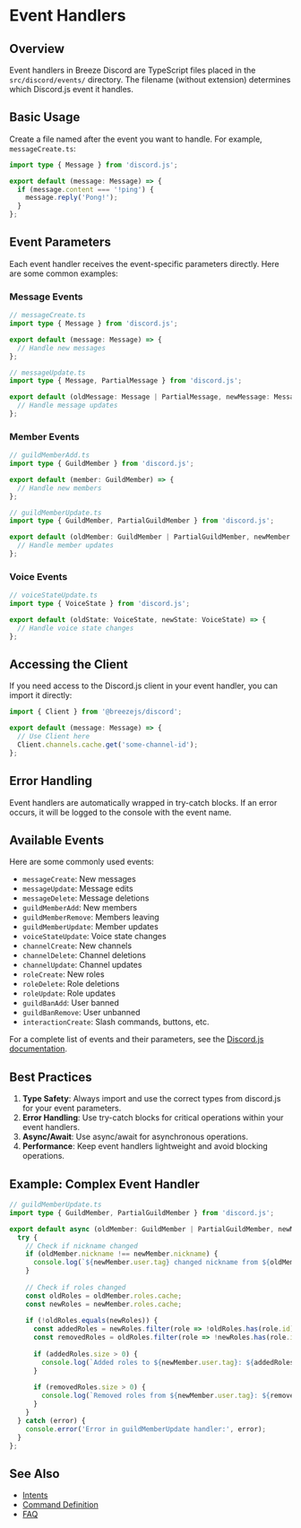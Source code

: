 # Event Handlers

## Overview

Event handlers in Breeze Discord are TypeScript files placed in the `src/discord/events/` directory. The filename (without extension) determines which Discord.js event it handles.

## Basic Usage

Create a file named after the event you want to handle. For example, `messageCreate.ts`:

```ts
import type { Message } from 'discord.js';

export default (message: Message) => {
  if (message.content === '!ping') {
    message.reply('Pong!');
  }
};
```

## Event Parameters

Each event handler receives the event-specific parameters directly. Here are some common examples:

### Message Events

```ts
// messageCreate.ts
import type { Message } from 'discord.js';

export default (message: Message) => {
  // Handle new messages
};

// messageUpdate.ts
import type { Message, PartialMessage } from 'discord.js';

export default (oldMessage: Message | PartialMessage, newMessage: Message | PartialMessage) => {
  // Handle message updates
};
```

### Member Events

```ts
// guildMemberAdd.ts
import type { GuildMember } from 'discord.js';

export default (member: GuildMember) => {
  // Handle new members
};

// guildMemberUpdate.ts
import type { GuildMember, PartialGuildMember } from 'discord.js';

export default (oldMember: GuildMember | PartialGuildMember, newMember: GuildMember) => {
  // Handle member updates
};
```

### Voice Events

```ts
// voiceStateUpdate.ts
import type { VoiceState } from 'discord.js';

export default (oldState: VoiceState, newState: VoiceState) => {
  // Handle voice state changes
};
```

## Accessing the Client

If you need access to the Discord.js client in your event handler, you can import it directly:

```ts
import { Client } from '@breezejs/discord';

export default (message: Message) => {
  // Use Client here
  Client.channels.cache.get('some-channel-id');
};
```

## Error Handling

Event handlers are automatically wrapped in try-catch blocks. If an error occurs, it will be logged to the console with the event name.

## Available Events

Here are some commonly used events:

- `messageCreate`: New messages
- `messageUpdate`: Message edits
- `messageDelete`: Message deletions
- `guildMemberAdd`: New members
- `guildMemberRemove`: Members leaving
- `guildMemberUpdate`: Member updates
- `voiceStateUpdate`: Voice state changes
- `channelCreate`: New channels
- `channelDelete`: Channel deletions
- `channelUpdate`: Channel updates
- `roleCreate`: New roles
- `roleDelete`: Role deletions
- `roleUpdate`: Role updates
- `guildBanAdd`: User banned
- `guildBanRemove`: User unbanned
- `interactionCreate`: Slash commands, buttons, etc.

For a complete list of events and their parameters, see the [Discord.js documentation](https://discord.js.org/#/docs/main/stable/class/Client).

## Best Practices

1. **Type Safety**: Always import and use the correct types from discord.js for your event parameters.
2. **Error Handling**: Use try-catch blocks for critical operations within your event handlers.
3. **Async/Await**: Use async/await for asynchronous operations.
4. **Performance**: Keep event handlers lightweight and avoid blocking operations.

## Example: Complex Event Handler

```ts
// guildMemberUpdate.ts
import type { GuildMember, PartialGuildMember } from 'discord.js';

export default async (oldMember: GuildMember | PartialGuildMember, newMember: GuildMember) => {
  try {
    // Check if nickname changed
    if (oldMember.nickname !== newMember.nickname) {
      console.log(`${newMember.user.tag} changed nickname from ${oldMember.nickname} to ${newMember.nickname}`);
    }
    
    // Check if roles changed
    const oldRoles = oldMember.roles.cache;
    const newRoles = newMember.roles.cache;
    
    if (!oldRoles.equals(newRoles)) {
      const addedRoles = newRoles.filter(role => !oldRoles.has(role.id));
      const removedRoles = oldRoles.filter(role => !newRoles.has(role.id));
      
      if (addedRoles.size > 0) {
        console.log(`Added roles to ${newMember.user.tag}: ${addedRoles.map(r => r.name).join(', ')}`);
      }
      
      if (removedRoles.size > 0) {
        console.log(`Removed roles from ${newMember.user.tag}: ${removedRoles.map(r => r.name).join(', ')}`);
      }
    }
  } catch (error) {
    console.error('Error in guildMemberUpdate handler:', error);
  }
};
```

## See Also
- [Intents](intents.md)
- [Command Definition](commands.md)
- [FAQ](faq.md)
